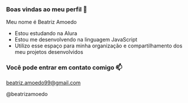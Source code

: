 ### Boas vindas ao meu perfil 🎀

Meu nome é Beatriz Amoedo

- Estou estudando na Alura
- Estou me desenvolvendo na linguagem JavaScript
- Utilizo esse espaço para minha organização e compartilhamento dos meu projetos desenvolvidos

### Você pode entrar em contato comigo 📫

beatriz.amoedo99@gmail.com

@beatrizamoedo
